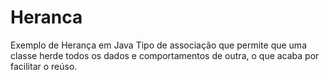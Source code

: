 # Heranca
Exemplo de Herança em Java
Tipo de associação que permite que uma classe herde todos os dados e comportamentos de outra, o que acaba por facilitar o reúso.
